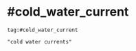 # #cold_water_current 
```query 2021-09-29 12:02
tag:#cold_water_current 
```
```query 2021-09-29 12:02
"cold water currents"
```